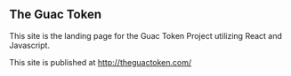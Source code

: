 ## The Guac Token

This site is the landing page for the Guac Token Project utilizing React and Javascript.

This site is published at http://theguactoken.com/
